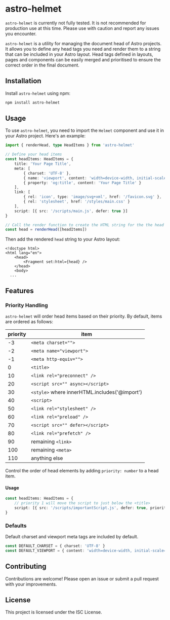 # astro-helmet

`astro-helmet` is currently not fully tested. It is not recommended for production use at this time. Please use with caution and report any issues you encounter.

`astro-helmet` is a utility for managing the document head of Astro projects. It allows you to define any head tags you need and render them to a string that can be included in your Astro layout. Head tags defined in layouts, pages and components can be easily merged and prioritised to ensure the correct order in the final document.

## Installation

Install `astro-helmet` using npm:

```bash
npm install astro-helmet
```

## Usage

To use `astro-helmet`, you need to import the `Helmet` component and use it in your Astro project. Here's an example:

```ts
import { renderHead, type HeadItems } from 'astro-helmet'

// Define your head items
const headItems: HeadItems = {
	title: 'Your Page Title',
	meta: [
		{ charset: 'UTF-8' },
		{ name: 'viewport', content: 'width=device-width, initial-scale=1' },
		{ property: 'og:title', content: 'Your Page Title' }
	],
	link: [
		{ rel: 'icon', type: 'image/svg+xml', href: '/favicon.svg' },
		{ rel: 'stylesheet', href: '/styles/main.css' }
	],
	script: [{ src: '/scripts/main.js', defer: true }]
}

// Call the render function to create the HTML string for the the head items
const head = renderHead([headItems])
```

Then add the rendered `head` string to your Astro layout:

```astro
<!doctype html>
<html lang="en">
	<head>
		<Fragment set:html={head} />
	</head>
	<body>
  ...
```

## Features

### Priority Handling

`astro-helmet` will order head items based on their priority. By default, items are ordered as follows:

| priority | item                                          |
| -------- | --------------------------------------------- |
| \-3      | `<meta charset="">`                           |
| \-2      | `<meta name="viewport">`                      |
| \-1      | `<meta http-equiv="">`                        |
| 0        | `<title>`                                     |
| 10       | `<link rel="preconnect" />`                   |
| 20       | `<script src="" async></script>`              |
| 30       | `<style>` where innerHTML.includes('@import') |
| 40       | `<script>`                                    |
| 50       | `<link rel="stylesheet" />`                   |
| 60       | `<link rel="preload" />`                      |
| 70       | `<script src="" defer></script>`              |
| 80       | `<link rel="prefetch" />`                     |
| 90       | remaining `<link>`                            |
| 100      | remaining `<meta>`                            |
| 110      | anything else                                 |

Control the order of head elements by adding `priority: number` to a head item.

#### Usage

```ts
const headItems: HeadItems = {
	// priority 1 will move the script to just below the <title>
	script: [{ src: '/scripts/importantScript.js', defer: true, priority: 1 }]
}
```

### Defaults

Default charset and viewport meta tags are included by default.

```ts
const DEFAULT_CHARSET = { charset: 'UTF-8' }
const DEFAULT_VIEWPORT = { content: 'width=device-width, initial-scale=1' }
```

## Contributing

Contributions are welcome! Please open an issue or submit a pull request with your improvements.

## License

This project is licensed under the ISC License.
